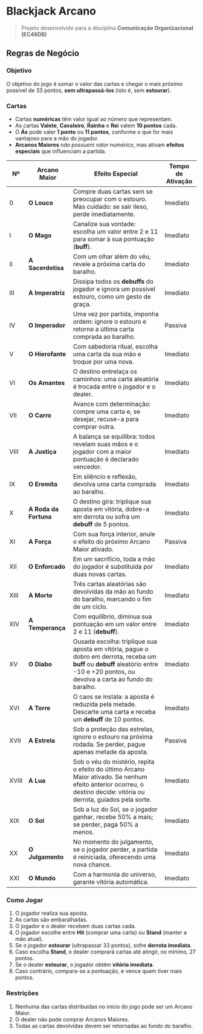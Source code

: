 # Blackjack Arcano

> Projeto desenvolvido para a disciplina **Comunicação Organizacional (EC46DB)**

## Regras de Negócio

### Objetivo
O objetivo do jogo é somar o valor das cartas e chegar o mais próximo possível de 33 pontos, **sem ultrapassá-los** (isto é, sem **estourar**).

### Cartas
- Cartas **numéricas** têm valor igual ao número que representam.
- As cartas **Valete**, **Cavaleiro**, **Rainha** e **Rei** valem **10 pontos** cada.
- O **Ás** pode valer **1 ponto** ou **11 pontos**, conforme o que for mais vantajoso para a mão do jogador.
- **Arcanos Maiores** *não possuem valor numérico*, mas ativam **efeitos especiais** que influenciam a partida.

| Nº    | Arcano Maior          | Efeito Especial                                                                                            | Tempo de Ativação |
| ----- | --------------------- | ---------------------------------------------------------------------------------------------------------- | ----------------- |
| 0     | **O Louco**           | Compre duas cartas sem se preocupar com o estouro. Mas cuidado: se sair ileso, perde imediatamente.        | Imediato          |
| I     | **O Mago**            | Canalize sua vontade: escolha um valor entre 2 e 11 para somar à sua pontuação (**buff**).                 | Imediato          |
| II    | **A Sacerdotisa**     | Com um olhar além do véu, revele a próxima carta do baralho.                                               | Imediato          |
| III   | **A Imperatriz**      | Dissipa todos os **debuffs** do jogador e ignora um possível estouro, como um gesto de graça.              | Imediato          |
| IV    | **O Imperador**       | Uma vez por partida, imponha ordem: ignore o estouro e retorne a última carta comprada ao baralho.         | Passiva           |
| V     | **O Hierofante**      | Com sabedoria ritual, escolha uma carta da sua mão e troque por uma nova.                                  | Imediato          |
| VI    | **Os Amantes**        | O destino entrelaça os caminhos: uma carta aleatória é trocada entre o jogador e o dealer.                 | Imediato          |
| VII   | **O Carro**           | Avance com determinação: compre uma carta e, se desejar, recuse-a para comprar outra.                      | Imediato          |
| VIII  | **A Justiça**         | A balança se equilibra: todos revelam suas mãos e o jogador com a maior pontuação é declarado vencedor.    | Imediato          |
| IX    | **O Eremita**         | Em silêncio e reflexão, devolva uma carta comprada ao baralho.                                             | Imediato          |
| X     | **A Roda da Fortuna** | O destino gira: triplique sua aposta em vitória, dobre-a em derrota ou sofra um **debuff** de 5 pontos.    | Imediato          |
| XI    | **A Força**           | Com sua força interior, anule o efeito do próximo Arcano Maior ativado.                                    | Passiva           |
| XII   | **O Enforcado**       | Em um sacrifício, toda a mão do jogador é substituída por duas novas cartas.                               | Imediato          |
| XIII  | **A Morte**           | Três cartas aleatórias são devolvidas da mão ao fundo do baralho, marcando o fim de um ciclo.              | Imediato          |
| XIV   | **A Temperança**      | Com equilíbrio, diminua sua pontuação em um valor entre 2 e 11 (**debuff**).                               | Imediato          |
| XV    | **O Diabo**           | Ousada escolha: triplique sua aposta em vitória, pague o dobro em derrota, receba um **buff** ou **debuff** aleatório entre -10 e +20 pontos, ou devolva a carta ao fundo do baralho.                                                                                              | Imediato          |
| XVI   | **A Torre**           | O caos se instala: a aposta é reduzida pela metade. Descarte uma carta e receba um **debuff** de 10 pontos.| Imediato          |
| XVII  | **A Estrela**         | Sob a proteção das estrelas, ignore o estouro na próxima rodada. Se perder, pague apenas metade da aposta. | Passiva           |
| XVIII | **A Lua**             | Sob o véu do mistério, repita o efeito do último Arcano Maior ativado. Se nenhum efeito anterior ocorreu, o destino decide: vitória ou derrota, guiados pela sorte.                                                                                                                 | Imediato          |
| XIX   | **O Sol**             | Sob a luz do Sol, se o jogador ganhar, recebe 50% a mais; se perder, paga 50% a menos.                     | Imediato          |
| XX    | **O Julgamento**      | No momento do julgamento, se o jogador perder, a partida é reiniciada, oferecendo uma nova chance.         | Imediato          |
| XXI   | **O Mundo**           | Com a harmonia do universo, garante vitória automática.                                                    | Imediato          |

### Como Jogar
1. O jogador realiza sua aposta.
2. As cartas são embaralhadas.
3. O jogador e o dealer recebem duas cartas cada.
4. O jogador escolhe entre **Hit** (comprar uma carta) ou **Stand** (manter a mão atual).
5. Se o jogador **estourar** (ultrapassar 33 pontos), sofre **derrota imediata**.
6. Caso escolha **Stand**, o dealer comprará cartas até atingir, no mínimo, 27 pontos.
7. Se o dealer **estourar**, o jogador obtém **vitória imediata**.
8. Caso contrário, compara-se a pontuação, e vence quem tiver mais pontos.

### Restrições
1. Nenhuma das cartas distribuídas no início do jogo pode ser um Arcano Maior.
2. O dealer não pode comprar Arcanos Maiores.
3. Todas as cartas devolvidas devem ser retornadas ao fundo do baralho.